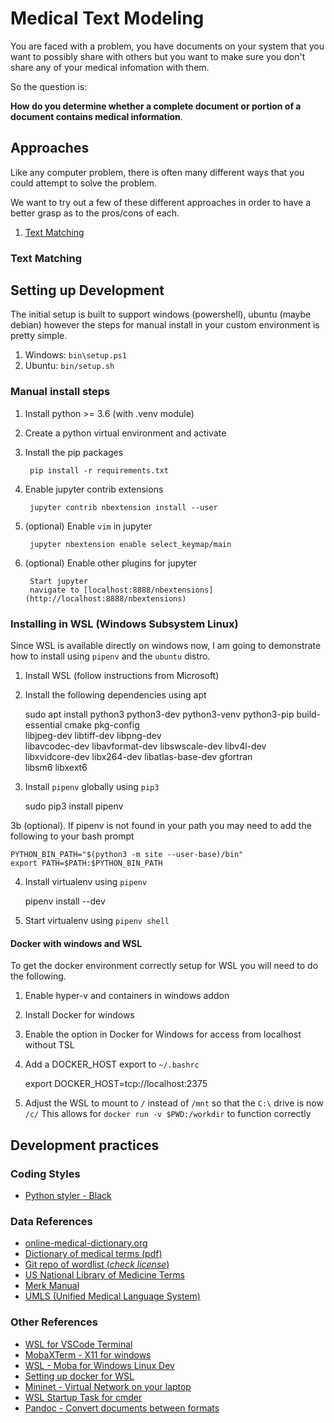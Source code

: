 # Medical Text Modeling

You are faced with a problem, you have documents on your system that you want
to possibly share with others but you want to make sure you don't share any
of your medical infomation with them.  

So the question is: 

**How do you determine whether a complete document or portion of a document
contains medical information**.  

## Approaches

Like any computer problem, there is often many different ways that you could
attempt to solve the problem.  

We want to try out a few of these different approaches in order to have a better
grasp as to the pros/cons of each.  

1. [Text Matching](notebooks/01%20-%20Text%20Matching.ipynb)

### Text Matching




## Setting up Development

The initial setup is built to support windows (powershell), ubuntu (maybe debian) however the steps for manual
install in your custom environment is pretty simple.  

1. Windows: `bin\setup.ps1`
2. Ubuntu: `bin/setup.sh`

### Manual install steps

1. Install python >= 3.6 (with .venv module)
2. Create a python virtual environment and activate
3. Install the pip packages

        pip install -r requirements.txt

4. Enable jupyter contrib extensions

        jupyter contrib nbextension install --user

5. (optional) Enable `vim` in jupyter

        jupyter nbextension enable select_keymap/main

6. (optional) Enable other plugins for jupyter

        Start jupyter
        navigate to [localhost:8888/nbextensions](http://localhost:8888/nbextensions)

### Installing in WSL (Windows Subsystem Linux)

Since WSL is available directly on windows now, I am going to demonstrate how to install using `pipenv` and
the `ubuntu` distro.  

1. Install WSL (follow instructions from Microsoft)
2. Install the following dependencies using apt

    sudo apt install python3 python3-dev python3-venv python3-pip build-essential cmake pkg-config \
        libjpeg-dev libtiff-dev libpng-dev \
        libavcodec-dev libavformat-dev libswscale-dev libv4l-dev \
        libxvidcore-dev libx264-dev libatlas-base-dev gfortran \
        libsm6 libxext6
        
3. Install `pipenv` globally using `pip3`

    sudo pip3 install pipenv
    
3b (optional). If pipenv is not found in your path you may need to add the following to your bash prompt

    PYTHON_BIN_PATH="$(python3 -m site --user-base)/bin"
    export PATH=$PATH:$PYTHON_BIN_PATH

4. Install virtualenv using `pipenv`

    pipenv install --dev
    
5. Start virtualenv using `pipenv shell`

#### Docker with windows and WSL

To get the docker environment correctly setup for WSL you will need to do the following. 

1. Enable hyper-v and containers in windows addon
2. Install Docker for windows
3. Enable the option in Docker for Windows for access from localhost without TSL
4. Add a DOCKER_HOST export to `~/.bashrc`

    export DOCKER_HOST=tcp://localhost:2375
    
5. Adjust the WSL to mount to `/` instead of `/mnt` so that the `C:\` drive is now `/c/`
    This allows for `docker run -v $PWD:/workdir` to function correctly

## Development practices


### Coding Styles

* [Python styler - Black](https://github.com/ambv/black) 


### Data References

* [online-medical-dictionary.org](https://www.online-medical-dictionary.org/glossary/a.html)
* [Dictionary of medical terms (pdf)](http://alexabe.pbworks.com/f/Dictionary+of+Medical+Terms+4th+Ed.-+(Malestrom).pdf)
* [Git repo of wordlist (*check license*)](https://github.com/glutanimate/wordlist-medicalterms-en)
* [US National Library of Medicine Terms](https://www.nlm.nih.gov/medical-terms.html)
* [Merk Manual](https://www.merckmanuals.com/en-ca/home)
* [UMLS (Unified Medical Language System)](https://www.nlm.nih.gov/research/umls/quickstart.html)

### Other References

* [WSL for VSCode Terminal](https://stackoverflow.com/questions/44450218/how-do-i-use-bash-on-ubuntu-on-windows-wsl-for-my-vs-code-terminal)
* [MobaXTerm - X11 for windows](https://mobaxterm.mobatek.net/)
* [WSL - Moba for Windows Linux Dev](https://nickjanetakis.com/blog/using-wsl-and-mobaxterm-to-create-a-linux-dev-environment-on-windows)
* [Setting up docker for WSL](https://nickjanetakis.com/blog/setting-up-docker-for-windows-and-wsl-to-work-flawlessly)
* [Mininet - Virtual Network on your laptop](http://mininet.org/)
* [WSL Startup Task for cmder](https://i1.wp.com/gingter.org/wp-content/uploads/2016/11/Bash-in-Cmder.png?ssl=1)
* [Pandoc - Convert documents between formats](https://pandoc.org/installing.html)
